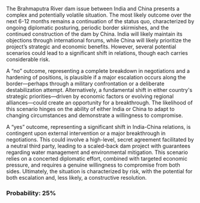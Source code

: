 The Brahmaputra River dam issue between India and China presents a complex and potentially volatile situation. The most likely outcome over the next 6-12 months remains a continuation of the status quo, characterized by ongoing diplomatic posturing, periodic border skirmishes, and the continued construction of the dam by China. India will likely maintain its objections through international forums, while China will likely prioritize the project’s strategic and economic benefits. However, several potential scenarios could lead to a significant shift in relations, though each carries considerable risk.

A “no” outcome, representing a complete breakdown in negotiations and a hardening of positions, is plausible if a major escalation occurs along the border—perhaps through a military confrontation or a deliberate destabilization attempt. Alternatively, a fundamental shift in either country's strategic priorities—driven by economic factors or evolving regional alliances—could create an opportunity for a breakthrough. The likelihood of this scenario hinges on the ability of either India or China to adapt to changing circumstances and demonstrate a willingness to compromise.

A “yes” outcome, representing a significant shift in India-China relations, is contingent upon external intervention or a major breakthrough in negotiations. This could involve a high-level, secret agreement facilitated by a neutral third party, leading to a scaled-back dam project with guarantees regarding water management and environmental mitigation. This scenario relies on a concerted diplomatic effort, combined with targeted economic pressure, and requires a genuine willingness to compromise from both sides.  Ultimately, the situation is characterized by risk, with the potential for both escalation and, less likely, a constructive resolution.

### Probability: 25%